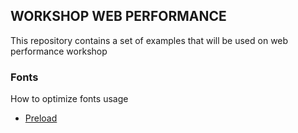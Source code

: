 ## WORKSHOP WEB PERFORMANCE

This repository contains a set of examples that will be used on web performance workshop

### Fonts 
How to optimize fonts usage
* [Preload](public/fonts/preload/README.md)
